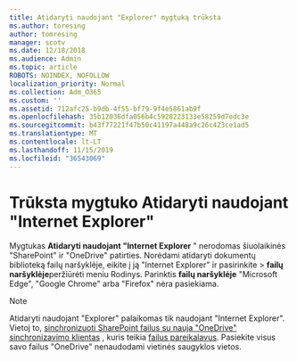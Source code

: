 ```yaml
---
title: Atidaryti naudojant "Explorer" mygtuką trūksta
ms.author: toresing
author: tomresing
manager: scotv
ms.date: 12/18/2018
ms.audience: Admin
ms.topic: article
ROBOTS: NOINDEX, NOFOLLOW
localization_priority: Normal
ms.collection: Adm_O365
ms.custom: ''
ms.assetid: 712afc25-b9db-4f55-bf79-9f4e5861ab9f
ms.openlocfilehash: 35b12036dfa056b4c5928223133e58259d7edc3e
ms.sourcegitcommit: b43f77221f47b50c41197a448a9c26c423ce1ad5
ms.translationtype: MT
ms.contentlocale: lt-LT
ms.lasthandoff: 11/15/2019
ms.locfileid: "36543069"
---
```

# <a name="the-open-with-explorer-button-is-missing"></a>Trūksta mygtuko Atidaryti naudojant "Internet Explorer"

Mygtukas **Atidaryti naudojant "Internet Explorer** " nerodomas šiuolaikinės "SharePoint" ir "OneDrive" patirties. Norėdami atidaryti dokumentų biblioteką failų naršyklėje, eikite į ją "Internet Explorer" ir pasirinkite \> **failų naršyklėje**peržiūrėti meniu Rodinys. Parinktis **failų naršyklėje** "Microsoft Edge", "Google Chrome" arba "Firefox" nėra pasiekiama. 
  
> [!NOTE]
> Atidaryti naudojant "Explorer" palaikomas tik naudojant "Internet Explorer". Vietoj to, [sinchronizuoti SharePoint failus su nauja "OneDrive" sinchronizavimo klientas](https://support.office.com/article/6de9ede8-5b6e-4503-80b2-6190f3354a88.aspx) , kuris teikia [failus pareikalavus](https://support.office.com/article/0e6860d3-d9f3-4971-b321-7092438fb38e.aspx). Pasiekite visus savo failus "OneDrive" nenaudodami vietinės saugyklos vietos. 
  

